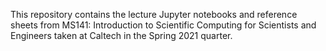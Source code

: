 This repository contains the lecture Jupyter notebooks and reference sheets from MS141: Introduction to Scientific Computing for Scientists and Engineers taken at Caltech in the Spring 2021 quarter.
